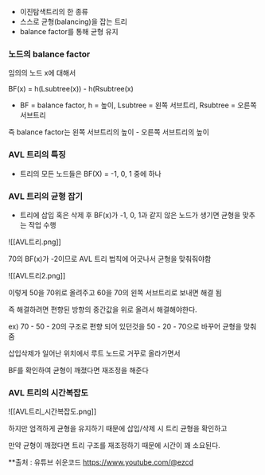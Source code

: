   

- 이진탐색트리의 한 종류
- 스스로 균형(balancing)을 잡는 트리
- balance factor를 통해 균형 유지

  

### 노드의 balance factor

임의의 노드 x에 대해서

BF(x) = h(Lsubtree(x)) - h(Rsubtree(x)

- BF = balance factor, h = 높이, Lsubtree = 왼쪽 서브트리, Rsubtree = 오른쪽 서브트리

즉 balance factor는 왼쪽 서브트리의 높이 - 오른쪽 서브트리의 높이

  

### AVL 트리의 특징

- 트리의 모든 노드들은 BF(X) = -1, 0, 1 중에 하나

  

### AVL 트리의 균형 잡기

- 트리에 삽입 혹은 삭제 후 BF(x)가 -1, 0, 1과 같지 않은 노드가 생기면 균형을 맞추는 작업 수행

  

![[AVL트리.png]]

70의 BF(x)가 -2이므로 AVL 트리 법칙에 어긋나서 균형을 맞춰줘야함

  

![[AVL트리2.png]]

이렇게 50을 70위로 올려주고 60을 70의 왼쪽 서브트리로 보내면 해결 됨

즉 해결하려면 편향된 방향의 중간값을 위로 올려서 해결해야한다.

ex) 70 - 50 - 20의 구조로 편향 되어 있던것을 50 - 20 - 70으로 바꾸어 균형을 맞춰줌

  

삽입삭제가 일어난 위치에서 루트 노드로 거꾸로 올라가면서

BF를 확인하여 균형이 깨졌다면 재조정을 해준다

  

### AVL 트리의 시간복잡도

![[AVL트리_시간복잡도.png]]

  

하지만 엄격하게 균형을 유지하기 때문에 삽입/삭제 시 트리 균형을 확인하고

만약 균형이 깨졌다면 트리 구조를 재조정하기 때문에 시간이 꽤 소요된다.


**출처 : 유튜브 쉬운코드 https://www.youtube.com/@ezcd